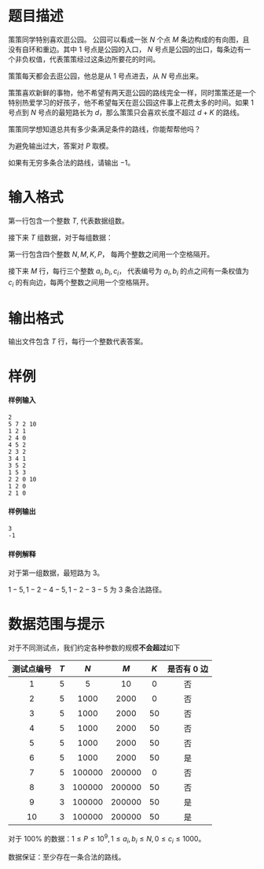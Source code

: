 
# 题目描述

策策同学特别喜欢逛公园。 公园可以看成一张 $N$ 个点 $M$ 条边构成的有向图，且没有自环和重边。其中 $1$ 号点是公园的入口， $N$ 号点是公园的出口，每条边有一个非负权值，代表策策经过这条边所要花的时间。

策策每天都会去逛公园，他总是从 $1$ 号点进去，从 $N$ 号点出来。

策策喜欢新鲜的事物，他不希望有两天逛公园的路线完全一样，同时策策还是一个特别热爱学习的好孩子，他不希望每天在逛公园这件事上花费太多的时间。如果 $1$ 号点到 $N$ 号点的最短路长为 $d$，那么策策只会喜欢长度不超过 $d + K$ 的路线。

策策同学想知道总共有多少条满足条件的路线，你能帮帮他吗？

为避免输出过大，答案对 $P$ 取模。

如果有无穷多条合法的路线，请输出 $−1$。

# 输入格式

第一行包含一个整数 $T$, 代表数据组数。

接下来 $T$ 组数据，对于每组数据：

第一行包含四个整数 $N,M,K,P$， 每两个整数之间用一个空格隔开。

接下来 $M$ 行，每行三个整数 $a_i,b_i,c_i$， 代表编号为 $a_i,b_i$ 的点之间有一条权值为 $c_i$ 的有向边，每两个整数之间用一个空格隔开。

# 输出格式

输出文件包含 $T$ 行，每行一个整数代表答案。

# 样例

#### 样例输入
```plain
2
5 7 2 10
1 2 1
2 4 0
4 5 2
2 3 2
3 4 1
3 5 2
1 5 3
2 2 0 10
1 2 0
2 1 0
```

#### 样例输出
```plain
3
-1
```

#### 样例解释

对于第一组数据，最短路为 $3$。

$1 - 5, 1 - 2 - 4 - 5, 1 - 2 - 3 - 5$ 为 $3$ 条合法路径。

# 数据范围与提示

对于不同测试点，我们约定各种参数的规模**不会超过**如下

|测试点编号|$T$|$N$|$M$|$K$|是否有 $0$ 边|
|:-:|:-:|:-:|:-:|:-:|:-:|
|$1$|$5$|$5$|$10$|$0$|否|
|$2$|$5$|$1000$|$2000$|$0$|否|
|$3$|$5$|$1000$|$2000$|$50$|否|
|$4$|$5$|$1000$|$2000$|$50$|否|
|$5$|$5$|$1000$|$2000$|$50$|否|
|$6$|$5$|$1000$|$2000$|$50$|是|
|$7$|$5$|$100000$|$200000$|$0$|否|
|$8$|$3$|$100000$|$200000$|$50$|否|
|$9$|$3$|$100000$|$200000$|$50$|是|
|$10$|$3$|$100000$|$200000$|$50$|是|

对于 $100\%$ 的数据：$1\le P \le 10^9,1 \le a_i,b_i \le N ,0 \le c_i \le 1000$。

数据保证：至少存在一条合法的路线。

